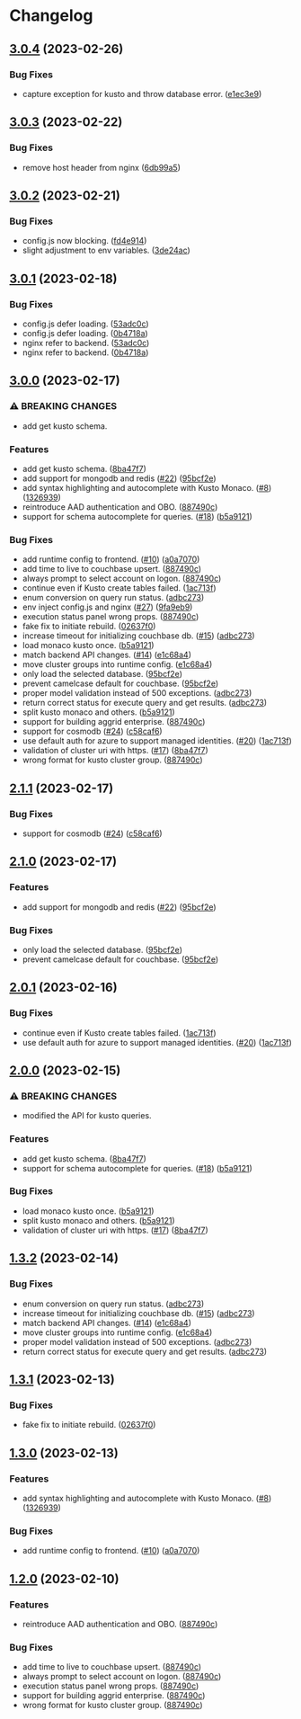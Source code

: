 # Changelog

## [3.0.4](https://github.com/itsnotapt/tim-data-investigate-platform/compare/core-v3.0.3...core-v3.0.4) (2023-02-26)


### Bug Fixes

* capture exception for kusto and throw database error. ([e1ec3e9](https://github.com/itsnotapt/tim-data-investigate-platform/commit/e1ec3e93a4fb05eac2dd34834ec3a2196d857855))

## [3.0.3](https://github.com/itsnotapt/tim-data-investigate-platform/compare/core-v3.0.2...core-v3.0.3) (2023-02-22)


### Bug Fixes

* remove host header from nginx ([6db99a5](https://github.com/itsnotapt/tim-data-investigate-platform/commit/6db99a53c918ff91666efec7054a83a2b7da71c7))

## [3.0.2](https://github.com/itsnotapt/tim-data-investigate-platform/compare/core-v3.0.1...core-v3.0.2) (2023-02-21)


### Bug Fixes

* config.js now blocking. ([fd4e914](https://github.com/itsnotapt/tim-data-investigate-platform/commit/fd4e9145f65930cced163f50af17c66dd5231121))
* slight adjustment to env variables. ([3de24ac](https://github.com/itsnotapt/tim-data-investigate-platform/commit/3de24ac2b9477443a23e651f63946ead2743650d))

## [3.0.1](https://github.com/itsnotapt/tim-data-investigate-platform/compare/core-v3.0.0...core-v3.0.1) (2023-02-18)


### Bug Fixes

* config.js defer loading. ([53adc0c](https://github.com/itsnotapt/tim-data-investigate-platform/commit/53adc0cb322a11ebab9ed619c5ed17eac4bdc0bc))
* config.js defer loading. ([0b4718a](https://github.com/itsnotapt/tim-data-investigate-platform/commit/0b4718a660a62378c88337593e55325be08476a5))
* nginx refer to backend. ([53adc0c](https://github.com/itsnotapt/tim-data-investigate-platform/commit/53adc0cb322a11ebab9ed619c5ed17eac4bdc0bc))
* nginx refer to backend. ([0b4718a](https://github.com/itsnotapt/tim-data-investigate-platform/commit/0b4718a660a62378c88337593e55325be08476a5))

## [3.0.0](https://github.com/itsnotapt/tim-data-investigate-platform/compare/core-v2.1.1...core-v3.0.0) (2023-02-17)


### ⚠ BREAKING CHANGES

* add get kusto schema.

### Features

* add get kusto schema. ([8ba47f7](https://github.com/itsnotapt/tim-data-investigate-platform/commit/8ba47f7880cb624457f6170e636958df0c4dc12e))
* add support for mongodb and redis ([#22](https://github.com/itsnotapt/tim-data-investigate-platform/issues/22)) ([95bcf2e](https://github.com/itsnotapt/tim-data-investigate-platform/commit/95bcf2e02758c24c8470ab89e0e82dfaeb68ad60))
* add syntax highlighting and autocomplete with Kusto Monaco. ([#8](https://github.com/itsnotapt/tim-data-investigate-platform/issues/8)) ([1326939](https://github.com/itsnotapt/tim-data-investigate-platform/commit/1326939629a66aeff37a60a5d748686d79ecd94d))
* reintroduce AAD authentication and OBO. ([887490c](https://github.com/itsnotapt/tim-data-investigate-platform/commit/887490cd973569df313ec5984696be1384f89016))
* support for schema autocomplete for queries. ([#18](https://github.com/itsnotapt/tim-data-investigate-platform/issues/18)) ([b5a9121](https://github.com/itsnotapt/tim-data-investigate-platform/commit/b5a9121f98bb33112726cb93d7d8f848ec02fb9c))


### Bug Fixes

* add runtime config to frontend. ([#10](https://github.com/itsnotapt/tim-data-investigate-platform/issues/10)) ([a0a7070](https://github.com/itsnotapt/tim-data-investigate-platform/commit/a0a707023445c8a826aaa5453fbfb43b8f2a1122))
* add time to live to couchbase upsert. ([887490c](https://github.com/itsnotapt/tim-data-investigate-platform/commit/887490cd973569df313ec5984696be1384f89016))
* always prompt to select account on logon. ([887490c](https://github.com/itsnotapt/tim-data-investigate-platform/commit/887490cd973569df313ec5984696be1384f89016))
* continue even if Kusto create tables failed. ([1ac713f](https://github.com/itsnotapt/tim-data-investigate-platform/commit/1ac713ff11272406073245271d82f0d520c26b1a))
* enum conversion on query run status. ([adbc273](https://github.com/itsnotapt/tim-data-investigate-platform/commit/adbc273806b9ea115ccdf4e125cee79a4c271f74))
* env inject config.js and nginx ([#27](https://github.com/itsnotapt/tim-data-investigate-platform/issues/27)) ([9fa9eb9](https://github.com/itsnotapt/tim-data-investigate-platform/commit/9fa9eb9115d15f3f0b8f6a0ce6b50517330d4e36))
* execution status panel wrong props. ([887490c](https://github.com/itsnotapt/tim-data-investigate-platform/commit/887490cd973569df313ec5984696be1384f89016))
* fake fix to initiate rebuild. ([02637f0](https://github.com/itsnotapt/tim-data-investigate-platform/commit/02637f0cd3d4361d4a6b8e75f6b36870c89598b4))
* increase timeout for initializing couchbase db. ([#15](https://github.com/itsnotapt/tim-data-investigate-platform/issues/15)) ([adbc273](https://github.com/itsnotapt/tim-data-investigate-platform/commit/adbc273806b9ea115ccdf4e125cee79a4c271f74))
* load monaco kusto once. ([b5a9121](https://github.com/itsnotapt/tim-data-investigate-platform/commit/b5a9121f98bb33112726cb93d7d8f848ec02fb9c))
* match backend API changes. ([#14](https://github.com/itsnotapt/tim-data-investigate-platform/issues/14)) ([e1c68a4](https://github.com/itsnotapt/tim-data-investigate-platform/commit/e1c68a4a0e3e0c221d601325e185bf0895131fc1))
* move cluster groups into runtime config. ([e1c68a4](https://github.com/itsnotapt/tim-data-investigate-platform/commit/e1c68a4a0e3e0c221d601325e185bf0895131fc1))
* only load the selected database. ([95bcf2e](https://github.com/itsnotapt/tim-data-investigate-platform/commit/95bcf2e02758c24c8470ab89e0e82dfaeb68ad60))
* prevent camelcase default for couchbase. ([95bcf2e](https://github.com/itsnotapt/tim-data-investigate-platform/commit/95bcf2e02758c24c8470ab89e0e82dfaeb68ad60))
* proper model validation instead of 500 exceptions. ([adbc273](https://github.com/itsnotapt/tim-data-investigate-platform/commit/adbc273806b9ea115ccdf4e125cee79a4c271f74))
* return correct status for execute query and get results. ([adbc273](https://github.com/itsnotapt/tim-data-investigate-platform/commit/adbc273806b9ea115ccdf4e125cee79a4c271f74))
* split kusto monaco and others. ([b5a9121](https://github.com/itsnotapt/tim-data-investigate-platform/commit/b5a9121f98bb33112726cb93d7d8f848ec02fb9c))
* support for building aggrid enterprise. ([887490c](https://github.com/itsnotapt/tim-data-investigate-platform/commit/887490cd973569df313ec5984696be1384f89016))
* support for cosmodb ([#24](https://github.com/itsnotapt/tim-data-investigate-platform/issues/24)) ([c58caf6](https://github.com/itsnotapt/tim-data-investigate-platform/commit/c58caf6713d3b61f329efc3cf297ca51bced3c88))
* use default auth for azure to support managed identities. ([#20](https://github.com/itsnotapt/tim-data-investigate-platform/issues/20)) ([1ac713f](https://github.com/itsnotapt/tim-data-investigate-platform/commit/1ac713ff11272406073245271d82f0d520c26b1a))
* validation of cluster uri with https. ([#17](https://github.com/itsnotapt/tim-data-investigate-platform/issues/17)) ([8ba47f7](https://github.com/itsnotapt/tim-data-investigate-platform/commit/8ba47f7880cb624457f6170e636958df0c4dc12e))
* wrong format for kusto cluster group. ([887490c](https://github.com/itsnotapt/tim-data-investigate-platform/commit/887490cd973569df313ec5984696be1384f89016))

## [2.1.1](https://github.com/microsoft/tim-data-investigate-platform/compare/core-v2.1.0...core-v2.1.1) (2023-02-17)


### Bug Fixes

* support for cosmodb ([#24](https://github.com/microsoft/tim-data-investigate-platform/issues/24)) ([c58caf6](https://github.com/microsoft/tim-data-investigate-platform/commit/c58caf6713d3b61f329efc3cf297ca51bced3c88))

## [2.1.0](https://github.com/microsoft/tim-data-investigate-platform/compare/core-v2.0.1...core-v2.1.0) (2023-02-17)


### Features

* add support for mongodb and redis ([#22](https://github.com/microsoft/tim-data-investigate-platform/issues/22)) ([95bcf2e](https://github.com/microsoft/tim-data-investigate-platform/commit/95bcf2e02758c24c8470ab89e0e82dfaeb68ad60))


### Bug Fixes

* only load the selected database. ([95bcf2e](https://github.com/microsoft/tim-data-investigate-platform/commit/95bcf2e02758c24c8470ab89e0e82dfaeb68ad60))
* prevent camelcase default for couchbase. ([95bcf2e](https://github.com/microsoft/tim-data-investigate-platform/commit/95bcf2e02758c24c8470ab89e0e82dfaeb68ad60))

## [2.0.1](https://github.com/microsoft/tim-data-investigate-platform/compare/core-v2.0.0...core-v2.0.1) (2023-02-16)


### Bug Fixes

* continue even if Kusto create tables failed. ([1ac713f](https://github.com/microsoft/tim-data-investigate-platform/commit/1ac713ff11272406073245271d82f0d520c26b1a))
* use default auth for azure to support managed identities. ([#20](https://github.com/microsoft/tim-data-investigate-platform/issues/20)) ([1ac713f](https://github.com/microsoft/tim-data-investigate-platform/commit/1ac713ff11272406073245271d82f0d520c26b1a))

## [2.0.0](https://github.com/microsoft/tim-data-investigate-platform/compare/core-v1.3.2...core-v2.0.0) (2023-02-15)


### ⚠ BREAKING CHANGES

* modified the API for kusto queries.

### Features

* add get kusto schema. ([8ba47f7](https://github.com/microsoft/tim-data-investigate-platform/commit/8ba47f7880cb624457f6170e636958df0c4dc12e))
* support for schema autocomplete for queries. ([#18](https://github.com/microsoft/tim-data-investigate-platform/issues/18)) ([b5a9121](https://github.com/microsoft/tim-data-investigate-platform/commit/b5a9121f98bb33112726cb93d7d8f848ec02fb9c))


### Bug Fixes

* load monaco kusto once. ([b5a9121](https://github.com/microsoft/tim-data-investigate-platform/commit/b5a9121f98bb33112726cb93d7d8f848ec02fb9c))
* split kusto monaco and others. ([b5a9121](https://github.com/microsoft/tim-data-investigate-platform/commit/b5a9121f98bb33112726cb93d7d8f848ec02fb9c))
* validation of cluster uri with https. ([#17](https://github.com/microsoft/tim-data-investigate-platform/issues/17)) ([8ba47f7](https://github.com/microsoft/tim-data-investigate-platform/commit/8ba47f7880cb624457f6170e636958df0c4dc12e))

## [1.3.2](https://github.com/microsoft/tim-data-investigate-platform/compare/core-v1.3.1...core-v1.3.2) (2023-02-14)


### Bug Fixes

* enum conversion on query run status. ([adbc273](https://github.com/microsoft/tim-data-investigate-platform/commit/adbc273806b9ea115ccdf4e125cee79a4c271f74))
* increase timeout for initializing couchbase db. ([#15](https://github.com/microsoft/tim-data-investigate-platform/issues/15)) ([adbc273](https://github.com/microsoft/tim-data-investigate-platform/commit/adbc273806b9ea115ccdf4e125cee79a4c271f74))
* match backend API changes. ([#14](https://github.com/microsoft/tim-data-investigate-platform/issues/14)) ([e1c68a4](https://github.com/microsoft/tim-data-investigate-platform/commit/e1c68a4a0e3e0c221d601325e185bf0895131fc1))
* move cluster groups into runtime config. ([e1c68a4](https://github.com/microsoft/tim-data-investigate-platform/commit/e1c68a4a0e3e0c221d601325e185bf0895131fc1))
* proper model validation instead of 500 exceptions. ([adbc273](https://github.com/microsoft/tim-data-investigate-platform/commit/adbc273806b9ea115ccdf4e125cee79a4c271f74))
* return correct status for execute query and get results. ([adbc273](https://github.com/microsoft/tim-data-investigate-platform/commit/adbc273806b9ea115ccdf4e125cee79a4c271f74))

## [1.3.1](https://github.com/microsoft/tim-data-investigate-platform/compare/core-v1.3.0...core-v1.3.1) (2023-02-13)


### Bug Fixes

* fake fix to initiate rebuild. ([02637f0](https://github.com/microsoft/tim-data-investigate-platform/commit/02637f0cd3d4361d4a6b8e75f6b36870c89598b4))

## [1.3.0](https://github.com/microsoft/tim-data-investigate-platform/compare/core-v1.2.0...core-v1.3.0) (2023-02-13)


### Features

* add syntax highlighting and autocomplete with Kusto Monaco. ([#8](https://github.com/microsoft/tim-data-investigate-platform/issues/8)) ([1326939](https://github.com/microsoft/tim-data-investigate-platform/commit/1326939629a66aeff37a60a5d748686d79ecd94d))


### Bug Fixes

* add runtime config to frontend. ([#10](https://github.com/microsoft/tim-data-investigate-platform/issues/10)) ([a0a7070](https://github.com/microsoft/tim-data-investigate-platform/commit/a0a707023445c8a826aaa5453fbfb43b8f2a1122))

## [1.2.0](https://github.com/microsoft/tim-data-investigate-platform/compare/core-v1.1.1...core-v1.2.0) (2023-02-10)


### Features

* reintroduce AAD authentication and OBO. ([887490c](https://github.com/microsoft/tim-data-investigate-platform/commit/887490cd973569df313ec5984696be1384f89016))


### Bug Fixes

* add time to live to couchbase upsert. ([887490c](https://github.com/microsoft/tim-data-investigate-platform/commit/887490cd973569df313ec5984696be1384f89016))
* always prompt to select account on logon. ([887490c](https://github.com/microsoft/tim-data-investigate-platform/commit/887490cd973569df313ec5984696be1384f89016))
* execution status panel wrong props. ([887490c](https://github.com/microsoft/tim-data-investigate-platform/commit/887490cd973569df313ec5984696be1384f89016))
* support for building aggrid enterprise. ([887490c](https://github.com/microsoft/tim-data-investigate-platform/commit/887490cd973569df313ec5984696be1384f89016))
* wrong format for kusto cluster group. ([887490c](https://github.com/microsoft/tim-data-investigate-platform/commit/887490cd973569df313ec5984696be1384f89016))
